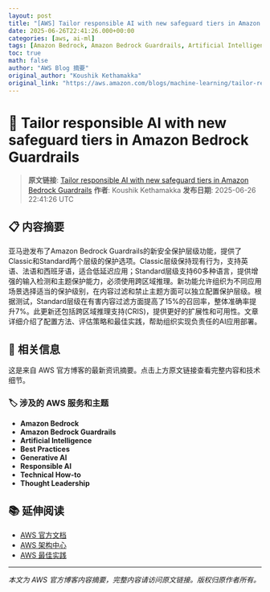 ```yaml
---
layout: post
title: "[AWS] Tailor responsible AI with new safeguard tiers in Amazon Bedrock Guardrails"
date: 2025-06-26T22:41:26.000+00:00
categories: [aws, ai-ml]
tags: [Amazon Bedrock, Amazon Bedrock Guardrails, Artificial Intelligence, Best Practices, Generative AI, Responsible AI, Technical How-to, Thought Leadership]
toc: true
math: false
author: "AWS Blog 摘要"
original_author: "Koushik Kethamakka"
original_link: "https://aws.amazon.com/blogs/machine-learning/tailor-responsible-ai-with-new-safeguard-tiers-in-amazon-bedrock-guardrails/"
---
```


# 🤖 Tailor responsible AI with new safeguard tiers in Amazon Bedrock Guardrails

> **原文链接**: [Tailor responsible AI with new safeguard tiers in Amazon Bedrock Guardrails](https://aws.amazon.com/blogs/machine-learning/tailor-responsible-ai-with-new-safeguard-tiers-in-amazon-bedrock-guardrails/)
> **作者**: Koushik Kethamakka
> **发布日期**: 2025-06-26 22:41:26 UTC

## 📋 内容摘要

亚马逊发布了Amazon Bedrock Guardrails的新安全保护层级功能，提供了Classic和Standard两个层级的保护选项。Classic层级保持现有行为，支持英语、法语和西班牙语，适合低延迟应用；Standard层级支持60多种语言，提供增强的输入检测和主题保护能力，必须使用跨区域推理。新功能允许组织为不同应用场景选择适当的保护级别，在内容过滤和禁止主题方面可以独立配置保护层级。根据测试，Standard层级在有害内容过滤方面提高了15%的召回率，整体准确率提升7%。此更新还包括跨区域推理支持(CRIS)，提供更好的扩展性和可用性。文章详细介绍了配置方法、评估策略和最佳实践，帮助组织实现负责任的AI应用部署。

## 🔗 相关信息

这是来自 AWS 官方博客的最新资讯摘要。点击上方原文链接查看完整内容和技术细节。

### 🏷️ 涉及的 AWS 服务和主题

- **Amazon Bedrock**
- **Amazon Bedrock Guardrails**
- **Artificial Intelligence**
- **Best Practices**
- **Generative AI**
- **Responsible AI**
- **Technical How-to**
- **Thought Leadership**

## 📚 延伸阅读

- [AWS 官方文档](https://docs.aws.amazon.com/)
- [AWS 架构中心](https://aws.amazon.com/architecture/)
- [AWS 最佳实践](https://aws.amazon.com/architecture/well-architected/)

---

*本文为 AWS 官方博客内容摘要，完整内容请访问原文链接。版权归原作者所有。*